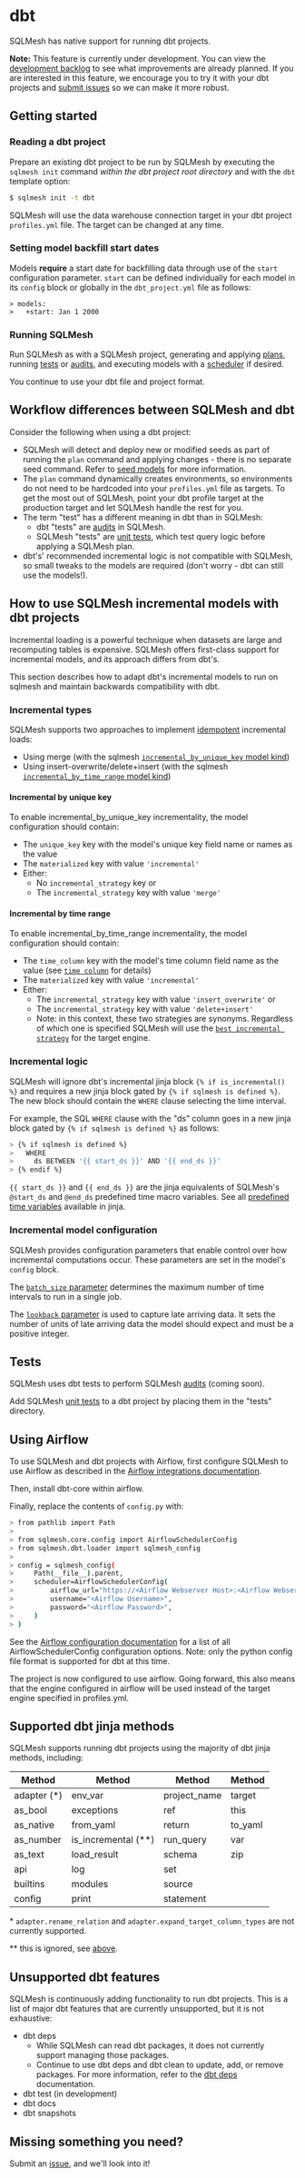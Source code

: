# dbt

SQLMesh has native support for running dbt projects. 

**Note:** This feature is currently under development. You can view the [development backlog](https://github.com/orgs/TobikoData/projects/1/views/3) to see what improvements are already planned. If you are interested in this feature, we encourage you to try it with your dbt projects and [submit issues](https://github.com/TobikoData/sqlmesh/issues) so we can make it more robust.

## Getting started
### Reading a dbt project

Prepare an existing dbt project to be run by SQLMesh by executing the `sqlmesh init` command *within the dbt project root directory* and with the `dbt` template option:

```bash
$ sqlmesh init -t dbt
```

SQLMesh will use the data warehouse connection target in your dbt project `profiles.yml` file. The target can be changed at any time.

### Setting model backfill start dates

Models **require** a start date for backfilling data through use of the `start` configuration parameter. `start` can be defined individually for each model in its `config` block or globally in the `dbt_project.yml` file as follows:

```
> models:
>   +start: Jan 1 2000
```

### Running SQLMesh

Run SQLMesh as with a SQLMesh project, generating and applying [plans](../concepts/overview.md#make-a-plan), running [tests](../concepts/overview.md#tests) or [audits](../concepts/overview.md#audits), and executing models with a [scheduler](../guides/scheduling.md) if desired. 

You continue to use your dbt file and project format.

## Workflow differences between SQLMesh and dbt

Consider the following when using a dbt project:

* SQLMesh will detect and deploy new or modified seeds as part of running the `plan` command and applying changes - there is no separate seed command. Refer to [seed models](../concepts/models/seed_models.md) for more information.
* The `plan` command dynamically creates environments, so environments do not need to be hardcoded into your `profiles.yml` file as targets. To get the most out of SQLMesh, point your dbt profile target at the production target and let SQLMesh handle the rest for you.
* The term "test" has a different meaning in dbt than in SQLMesh: 
    - dbt "tests" are [audits](../concepts/audits.md) in SQLMesh.
    - SQLMesh "tests" are [unit tests](../concepts/tests.md), which test query logic before applying a SQLMesh plan.
* dbt's' recommended incremental logic is not compatible with SQLMesh, so small tweaks to the models are required (don't worry - dbt can still use the models!).

## How to use SQLMesh incremental models with dbt projects

Incremental loading is a powerful technique when datasets are large and recomputing tables is expensive. SQLMesh offers first-class support for incremental models, and its approach differs from dbt's. 

This section describes how to adapt dbt's incremental models to run on sqlmesh and maintain backwards compatibility with dbt.

### Incremental types

SQLMesh supports two approaches to implement [idempotent](../concepts/glossary.md#idempotency) incremental loads: 

* Using merge (with the sqlmesh [`incremental_by_unique_key` model kind](../concepts/models/model_kinds.md#incremental_by_unique_key)) 
* Using insert-overwrite/delete+insert (with the sqlmesh [`incremental_by_time_range` model kind](../concepts/models/model_kinds.md#incremental_by_time_range))

#### Incremental by unique key

To enable incremental_by_unique_key incrementality, the model configuration should contain:

* The `unique_key` key with the model's unique key field name or names as the value
* The `materialized` key with value `'incremental'`
* Either:
    * No `incremental_strategy` key or 
    * The `incremental_strategy` key with value `'merge'`

#### Incremental by time range

To enable incremental_by_time_range incrementality, the model configuration should contain:

* The `time_column` key with the model's time column field name as the value (see [`time column`](../concepts/models/model_kinds.md#time-column) for details)
* The `materialized` key with value `'incremental'`
* Either:
    * The `incremental_strategy` key with value `'insert_overwrite'` or 
    * The `incremental_strategy` key with value `'delete+insert'`
    * Note: in this context, these two strategies are synonyms. Regardless of which one is specified SQLMesh will use the [`best incremental strategy`](../concepts/models/model_kinds.md#materialization-strategy) for the target engine.

### Incremental logic

SQLMesh will ignore dbt's incremental jinja block `{% if is_incremental() %}` and requires a new jinja block gated by `{% if sqlmesh is defined %}`. The new block should contain the `WHERE` clause selecting the time interval. 

For example, the SQL `WHERE` clause with the "ds" column goes in a new jinja block gated by `{% if sqlmesh is defined %}` as follows:

```bash
> {% if sqlmesh is defined %}
>   WHERE
>     ds BETWEEN '{{ start_ds }}' AND '{{ end_ds }}'
> {% endif %}
```

`{{ start_ds }}` and `{{ end_ds }}` are the jinja equivalents of SQLMesh's `@start_ds` and `@end_ds` predefined time macro variables. See all [predefined time variables](../concepts/macros.md#predefined-variables) available in jinja.

### Incremental model configuration

SQLMesh provides configuration parameters that enable control over how incremental computations occur. These parameters are set in the model's `config` block.

The [`batch_size` parameter](../concepts/models/overview.md#batch_size) determines the maximum number of time intervals to run in a single job.

The [`lookback` parameter](../concepts/models/overview.md#lookback) is used to capture late arriving data. It sets the number of units of late arriving data the model should expect and must be a positive integer.

## Tests
SQLMesh uses dbt tests to perform SQLMesh [audits](../concepts/audits.md) (coming soon).

Add SQLMesh [unit tests](../concepts/tests.md) to a dbt project by placing them in the "tests" directory.

## Using Airflow
To use SQLMesh and dbt projects with Airflow, first configure SQLMesh to use Airflow as described in the [Airflow integrations documentation](./airflow.md).

Then, install dbt-core within airflow.

Finally, replace the contents of `config.py` with:

```bash
> from pathlib import Path
>
> from sqlmesh.core.config import AirflowSchedulerConfig
> from sqlmesh.dbt.loader import sqlmesh_config
>
> config = sqlmesh_config(
>     Path(__file__).parent, 
>     scheduler=AirflowSchedulerConfig(
>         airflow_url="https://<Airflow Webserver Host>:<Airflow Webserver Port>/",
>         username="<Airflow Username>",
>         password="<Airflow Password>",
>     )
> )
```

See the [Airflow configuration documentation](https://airflow.apache.org/docs/apache-airflow/2.1.0/configurations-ref.html) for a list of all AirflowSchedulerConfig configuration options. Note: only the python config file format is supported for dbt at this time.

The project is now configured to use airflow. Going forward, this also means that the engine configured in airflow will be used instead of the target engine specified in profiles.yml.

## Supported dbt jinja methods

SQLMesh supports running dbt projects using the majority of dbt jinja methods, including:

| Method      | Method              | Method       | Method
| ------      | ------              | ------       | ------
| adapter (*) | env_var             | project_name | target
| as_bool     | exceptions          | ref          | this
| as_native   | from_yaml           | return       | to_yaml
| as_number   | is_incremental (**) | run_query    | var
| as_text     | load_result         | schema       | zip
| api         | log                 | set          |
| builtins    | modules             | source       |
| config      | print               | statement    |

\* `adapter.rename_relation` and `adapter.expand_target_column_types` are not currently supported.

\*\* this is ignored, see [above](#insert-overwrite-and-deleteinsert-modifications).

## Unsupported dbt features

SQLMesh is continuously adding functionality to run dbt projects. This is a list of major dbt features that are currently unsupported, but it is not exhaustive:

* dbt deps 
    - While SQLMesh can read dbt packages, it does not currently support managing those packages. 
    - Continue to use dbt deps and dbt clean to update, add, or remove packages. For more information, refer to the [dbt deps](https://docs.getdbt.com/reference/commands/deps) documentation.
* dbt test (in development)
* dbt docs 
* dbt snapshots

## Missing something you need?

Submit an [issue](https://github.com/TobikoData/sqlmesh/issues), and we'll look into it!

